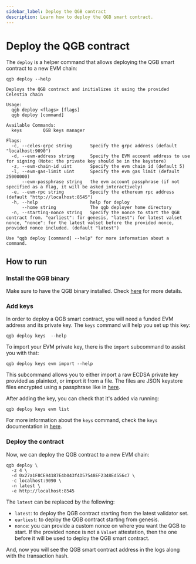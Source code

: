 ```yaml
---
sidebar_label: Deploy the QGB contract
description: Learn how to deploy the QGB smart contract.
---
```


# Deploy the QGB contract

<!-- markdownlint-disable MD013 -->

The `deploy` is a helper command that allows deploying the QGB smart contract to a new EVM chain:

```ssh
qgb deploy --help

Deploys the QGB contract and initializes it using the provided Celestia chain

Usage:
  qgb deploy <flags> [flags]
  qgb deploy [command]

Available Commands:
  keys        QGB keys manager

Flags:
  -c, --celes-grpc string       Specify the grpc address (default "localhost:9090")
  -d, --evm-address string      Specify the EVM account address to use for signing (Note: the private key should be in the keystore)
  -z, --evm-chain-id uint       Specify the evm chain id (default 5)
  -l, --evm-gas-limit uint      Specify the evm gas limit (default 25000000)
      --evm-passphrase string   the evm account passphrase (if not specified as a flag, it will be asked interactively)
  -e, --evm-rpc string          Specify the ethereum rpc address (default "http://localhost:8545")
  -h, --help                    help for deploy
      --home string             The qgb deployer home directory
  -n, --starting-nonce string   Specify the nonce to start the QGB contract from. "earliest": for genesis, "latest": for latest valset nonce, "nonce": for the latest valset before the provided nonce, provided nonce included. (default "latest")

Use "qgb deploy [command] --help" for more information about a command.
```

## How to run

### Install the QGB binary

Make sure to have the QGB binary installed. Check [here](https://docs.celestia.org/nodes/qgb-binary) for more details.

### Add keys

In order to deploy a QGB smart contract, you will need a funded EVM address and its private key. The `keys` command will help you set up this key:

```ssh
qgb deploy keys  --help
```

To import your EVM private key, there is the `import` subcommand to assist you with that:

```ssh
qgb deploy keys evm import --help
```

This subcommand allows you to either import a raw ECDSA private key provided as plaintext, or import it from a file. The files are JSON keystore files encrypted using a passphrase like in [here](https://geth.ethereum.org/docs/developers/dapp-developer/native-accounts).

After adding the key, you can check that it's added via running:

```ssh
qgb deploy keys evm list
```

For more information about the `keys` command, check the `keys` documentation in [here](https://github.com/celestiaorg/orchestrator-relayer/blob/main/docs/keys.md).

### Deploy the contract

Now, we can deploy the QGB contract to a new EVM chain:

```ssh
qgb deploy \
  -z 4 \
  -d 0x27a1F8CE94187E4b043f4D57548EF2348Ed556c7 \
  -c localhost:9090 \
  -n latest \
  -e http://localhost:8545
```

The `latest` can be replaced by the following:

- `latest`: to deploy the QGB contract starting from the latest validator set.
- `earliest`: to deploy the QGB contract starting from genesis.
- `nonce`: you can provide a custom nonce on where you want the QGB to start. If the provided nonce is not a `Valset` attestation, then the one before it will be used to deploy the QGB smart contract.

And, now you will see the QGB smart contract address in the logs along with the transaction hash.
